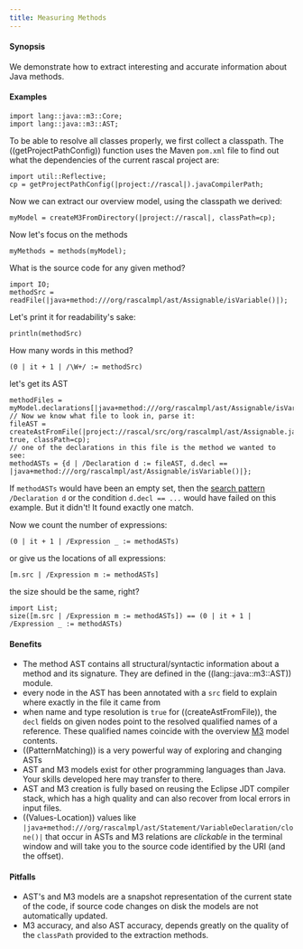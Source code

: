 ```yaml
---
title: Measuring Methods
---
```


#### Synopsis

We demonstrate how to extract interesting and accurate information about Java methods.

#### Examples

```rascal-shell
import lang::java::m3::Core;
import lang::java::m3::AST;
```

To be able to resolve all classes properly, we first collect a classpath. The 
((getProjectPathConfig)) function uses the Maven `pom.xml` file to find out what the
dependencies of the current rascal project are:
```rascal-shell,continue
import util::Reflective;
cp = getProjectPathConfig(|project://rascal|).javaCompilerPath;
```

Now we can extract our overview model, using the classpath we derived:
```rascal-shell,continue
myModel = createM3FromDirectory(|project://rascal|, classPath=cp);
```
Now let's focus on the methods
```rascal-shell,continue
myMethods = methods(myModel);
```
What is the source code for any given method?
```rascal-shell,continue
import IO;
methodSrc = readFile(|java+method:///org/rascalmpl/ast/Assignable/isVariable()|);
```
Let's print it for readability's sake:
```rascal-shell,continue
println(methodSrc)
```
How many words in this method?
```rascal-shell,continue
(0 | it + 1 | /\W+/ := methodSrc)
```
let's get its AST
```rascal-shell,continue
methodFiles = myModel.declarations[|java+method:///org/rascalmpl/ast/Assignable/isVariable()|];
// Now we know what file to look in, parse it:
fileAST = createAstFromFile(|project://rascal/src/org/rascalmpl/ast/Assignable.java|, true, classPath=cp);
// one of the declarations in this file is the method we wanted to see:
methodASTs = {d | /Declaration d := fileAST, d.decl == |java+method:///org/rascalmpl/ast/Assignable/isVariable()|};
```

If `methodASTs` would have been an empty set, then the [search pattern]((PatternMatching)) `/Declaration d` or the condition `d.decl == ...` would have failed on this example. But it didn't! It found exactly one match.

Now we count the number of expressions:
```rascal-shell,continue
(0 | it + 1 | /Expression _ := methodASTs)
```
or give us the locations of all expressions:
```rascal-shell,continue
[m.src | /Expression m := methodASTs]
```
the size should be the same, right?
```rascal-shell,continue
import List;
size([m.src | /Expression m := methodASTs]) == (0 | it + 1 | /Expression _ := methodASTs)
```

#### Benefits

* The method AST contains all structural/syntactic information about a method and its signature. They are defined in the ((lang::java::m3::AST)) module.
* every node in the AST has been annotated with a `src` field to explain where exactly in the file it came from
* when name and type resolution is `true` for ((createAstFromFile)), the `decl` fields on given nodes point to the resolved qualified names of a reference. These qualified names coincide with the overview [M3]((lang::java::m3::Core)) model contents. 
* ((PatternMatching)) is a very powerful way of exploring and changing ASTs
* AST and M3 models exist for other programming languages than Java. Your skills developed here may transfer to there.
* AST and M3 creation is fully based on reusing the Eclipse JDT compiler stack, which has a high quality and can also recover from local errors in input files.
* ((Values-Location)) values like `|java+method:///org/rascalmpl/ast/Statement/VariableDeclaration/clone()|` that occur in ASTs and M3 relations are _clickable_ in the terminal window and will take you to the source code identified by the URI (and the offset).

#### Pitfalls

* AST's and M3 models are a snapshot representation of the current state of the code, if source code changes on disk the models are not automatically updated.
* M3 accuracy, and also AST accuracy, depends greatly on the quality of the `classPath` provided to the extraction methods.